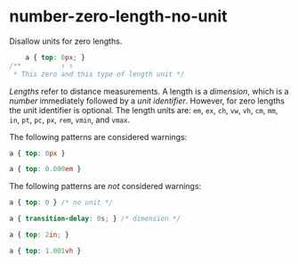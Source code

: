 # number-zero-length-no-unit

Disallow units for zero lengths.

```css
    a { top: 0px; }
/**          ↑ ↑
 * This zero and this type of length unit */
```

*Lengths* refer to distance measurements. A length is a *dimension*, which is a *number* immediately followed by a *unit identifier*. However, for zero lengths the unit identifier is optional. The length units are: `em`, `ex`, `ch`, `vw`, `vh`, `cm`, `mm`, `in`, `pt`, `pc`, `px`, `rem`, `vmin`, and `vmax`.

The following patterns are considered warnings:

```css
a { top: 0px }
```

```css
a { top: 0.000em }
```

The following patterns are *not* considered warnings:

```css
a { top: 0 } /* no unit */
```

```css
a { transition-delay: 0s; } /* dimension */
```

```css
a { top: 2in; }
```

```css
a { top: 1.001vh }
```
